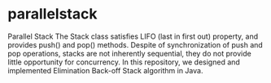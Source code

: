 # parallelstack
Parallel Stack
The Stack class satisfies LIFO (last in first out) property, and provides push() and
pop() methods. Despite of synchronization of push and pop operations, stacks are not
inherently sequential, they do not provide little opportunity for concurrency.
In this repository, we designed and implemented Elimination Back-off Stack algorithm in Java.